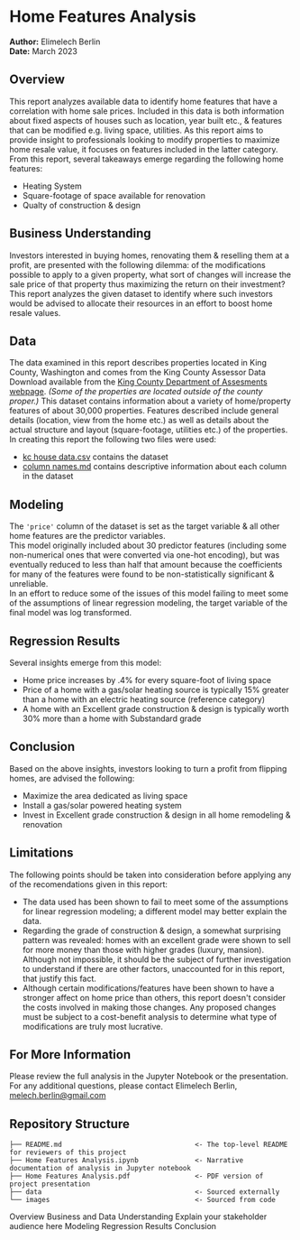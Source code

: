 # Home Features Analysis
**Author:** Elimelech Berlin  
**Date:** March 2023

## Overview
This report analyzes available data to identify home features that have a correlation with home sale prices. Included in this data is both information about fixed aspects of houses such as location, year built etc., & features that can be modified e.g. living space, utilities. As this report aims to provide insight to professionals looking to modify properties to maximize home resale value, it focuses on features included in the latter category.  
From this report, several takeaways emerge regarding the following home features:
* Heating System
* Square-footage of space available for renovation
* Qualty of construction & design

## Business Understanding
Investors interested in buying homes, renovating them & reselling them at a profit, are presented with the following dilemma: of the modifications possible to apply to a given property, what sort of changes will increase the sale price of that property thus maximizing the return on their investment?  
This report analyzes the given dataset to identify where such investors would be advised to allocate their resources in an effort to boost home resale values.

## Data
The data examined in this report describes properties located in King County, Washington and comes from the King County Assessor Data Download available from the [King County Department of Assesments webpage](https://info.kingcounty.gov/assessor/DataDownload/default.aspx). _(Some of the properties are located outside of the county proper.)_
This dataset contains information about a variety of home/property features of about 30,000 properties. Features described include general details (location, view from the home etc.) as well as details about the actual structure and layout (square-footage, utilities etc.) of the properties.  
In creating this report the following two files were used:
* [kc house data.csv](https://github.com/terminalcoder/dsc-phase-2-project-v2-5/blob/main/data/kc_house_data.csv) contains the dataset 
* [column names.md](https://github.com/terminalcoder/dsc-phase-2-project-v2-5/blob/main/data/column_names.md) contains descriptive information about each column in the dataset

## Modeling
The `'price'` column of the dataset is set as the target variable & all other home features are the predictor variables.  
This model originally included about 30 predictor features (including some non-numerical ones that were converted via one-hot encoding), but was eventually reduced to less than half that amount because the coefficients for many of the features were found to be non-statistically significant & unreliable.  
In an effort to reduce some of the issues of this model failing to meet some of the assumptions of linear regression modeling, the target variable of the final model was log transformed.

## Regression Results
Several insights emerge from this model:
* Home price increases by .4% for every square-foot of living space
* Price of a home with a gas/solar heating source is typically 15% greater than a home with an electric heating source (reference category)
* A home with an Excellent grade construction & design is typically worth 30% more than a home with Substandard grade

## Conclusion
Based on the above insights, investors looking to turn a profit from flipping homes, are advised the following:
* Maximize the area dedicated as living space
* Install a gas/solar powered heating system
* Invest in Excellent grade construction & design in all home remodeling & renovation

## Limitations
The following points should be taken into consideration before applying any of the recomendations given in this report:
* The data used has been shown to fail to meet some of the assumptions for linear regression modeling; a different model may better explain the data.
* Regarding the grade of construction & design, a somewhat surprising pattern was revealed: homes with an excellent grade were shown to sell for more money than those with higher grades (luxury, mansion). Although not impossible, it should be the subject of further investigation to understand if there are other factors, unaccounted for in this report, that justify this fact.
* Although certain modifications/features have been shown to have a stronger affect on home price than others, this report doesn't consider the costs involved in making those changes. Any proposed changes must be subject to a cost-benefit analysis to determine what type of modifications are truly most lucrative.

## For More Information
Please review the full analysis in the Jupyter Notebook or the presentation.  
For any additional questions, please contact Elimelech Berlin, melech.berlin@gmail.com

## Repository Structure
```
├── README.md                                 <- The top-level README for reviewers of this project
├── Home Features Analysis.ipynb              <- Narrative documentation of analysis in Jupyter notebook
├── Home Features Analysis.pdf                <- PDF version of project presentation
├── data                                      <- Sourced externally
└── images                                    <- Sourced from code
```




Overview
Business and Data Understanding
Explain your stakeholder audience here
Modeling
Regression Results
Conclusion
